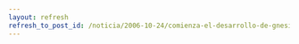 ```yaml
---
layout: refresh
refresh_to_post_id: /noticia/2006-10-24/comienza-el-desarrollo-de-gnesis-3-0
---
```

